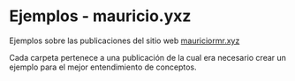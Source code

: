 #  Ejemplos - mauricio.yxz

Ejemplos sobre las publicaciones del sitio web [mauriciormr.xyz](https://mauriciormr.xyz/)

Cada carpeta pertenece a una publicación de la cual era necesario crear un ejemplo para el mejor entendimiento de conceptos.